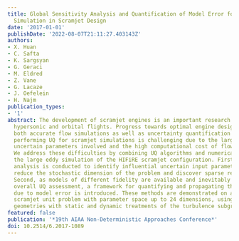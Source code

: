 ```yaml
---
title: Global Sensitivity Analysis and Quantification of Model Error for Large Eddy
  Simulation in Scramjet Design
date: '2017-01-01'
publishDate: '2022-08-07T21:11:27.403143Z'
authors:
- X. Huan
- C. Safta
- K. Sargsyan
- G. Geraci
- M. Eldred
- Z. Vane
- G. Lacaze
- J. Oefelein
- H. Najm
publication_types:
- '1'
abstract: The development of scramjet engines is an important research area for advancing
  hypersonic and orbital flights. Progress towards optimal engine designs requires
  both accurate flow simulations as well as uncertainty quantification (UQ). However,
  performing UQ for scramjet simulations is challenging due to the large number of
  uncertain parameters involved and the high computational cost of flow simulations.
  We address these difficulties by combining UQ algorithms and numerical methods to
  the large eddy simulation of the HIFiRE scramjet configuration. First, global sensitivity
  analysis is conducted to identify influential uncertain input parameters, helping
  reduce the stochastic dimension of the problem and discover sparse representations.
  Second, as models of different fidelity are available and inevitably used in the
  overall UQ assessment, a framework for quantifying and propagating the uncertainty
  due to model error is introduced. These methods are demonstrated on a non-reacting
  scramjet unit problem with parameter space up to 24 dimensions, using 2D and 3D
  geometries with static and dynamic treatments of the turbulence subgrid model.
featured: false
publication: '*19th AIAA Non-Deterministic Approaches Conference*'
doi: 10.2514/6.2017-1089
---
```


